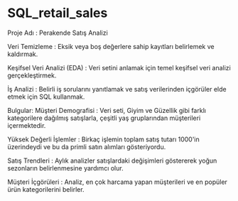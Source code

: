 # SQL_retail_sales
Proje Adı : Perakende Satış Analizi

Veri Temizleme : Eksik veya boş değerlere sahip kayıtları belirlemek ve kaldırmak.

Keşifsel Veri Analizi (EDA) : Veri setini anlamak için temel keşifsel veri analizi gerçekleştirmek.

İş Analizi : Belirli iş sorularını yanıtlamak ve satış verilerinden içgörüler elde etmek için SQL kullanmak.


Bulgular:
Müşteri Demografisi : Veri seti, Giyim ve Güzellik gibi farklı kategorilere dağılmış satışlarla, çeşitli yaş gruplarından müşterileri içermektedir.

Yüksek Değerli İşlemler : Birkaç işlemin toplam satış tutarı 1000'in üzerindeydi ve bu da primli satın alımları gösteriyordu.

Satış Trendleri : Aylık analizler satışlardaki değişimleri göstererek yoğun sezonların belirlenmesine yardımcı olur.

Müşteri İçgörüleri : Analiz, en çok harcama yapan müşterileri ve en popüler ürün kategorilerini belirler.






